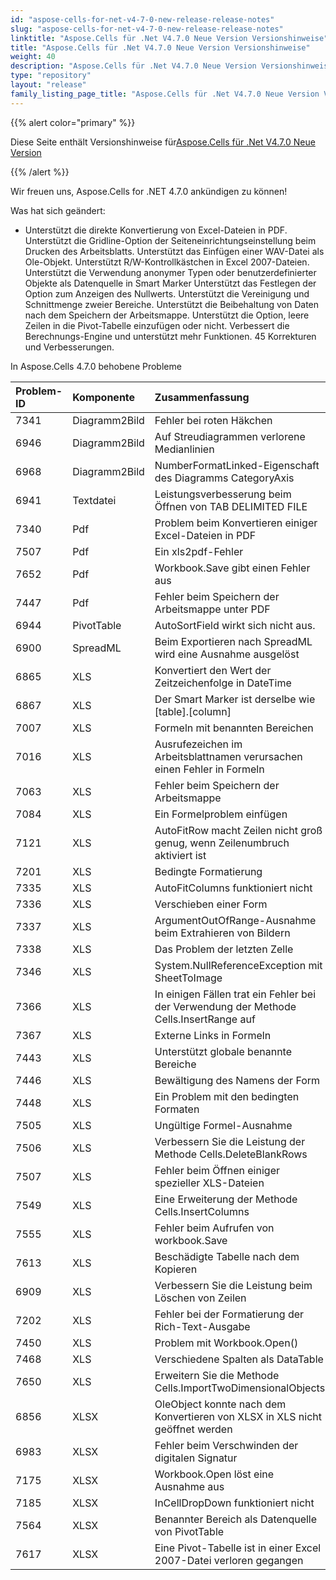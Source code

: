 ```yaml
---
id: "aspose-cells-for-net-v4-7-0-new-release-release-notes"
slug: "aspose-cells-for-net-v4-7-0-new-release-release-notes"
linktitle: "Aspose.Cells für .Net V4.7.0 Neue Version Versionshinweise"
title: "Aspose.Cells für .Net V4.7.0 Neue Version Versionshinweise"
weight: 40
description: "Aspose.Cells für .Net V4.7.0 Neue Version Versionshinweise – the latest updates and fixes."
type: "repository"
layout: "release"
family_listing_page_title: "Aspose.Cells für .Net V4.7.0 Neue Version Versionshinweise"
---
```

{{% alert color="primary" %}}

 Diese Seite enthält Versionshinweise für[Aspose.Cells für .Net V4.7.0 Neue Version](https://releases.aspose.com/cells/net/new-releases/aspose.cells-for-.net-v4.7.0-new-release/)

{{% /alert %}}

Wir freuen uns, Aspose.Cells for .NET 4.7.0 ankündigen zu können!

Was hat sich geändert:

- Unterstützt die direkte Konvertierung von Excel-Dateien in PDF.
 Unterstützt die Gridline-Option der Seiteneinrichtungseinstellung beim Drucken des Arbeitsblatts.
 Unterstützt das Einfügen einer WAV-Datei als Ole-Objekt.
Unterstützt R/W-Kontrollkästchen in Excel 2007-Dateien.
 Unterstützt die Verwendung anonymer Typen oder benutzerdefinierter Objekte als Datenquelle in Smart Marker
 Unterstützt das Festlegen der Option zum Anzeigen des Nullwerts.
 Unterstützt die Vereinigung und Schnittmenge zweier Bereiche.
 Unterstützt die Beibehaltung von Daten nach dem Speichern der Arbeitsmappe.
 Unterstützt die Option, leere Zeilen in die Pivot-Tabelle einzufügen oder nicht.
 Verbessert die Berechnungs-Engine und unterstützt mehr Funktionen.
 45 Korrekturen und Verbesserungen.

In Aspose.Cells 4.7.0 behobene Probleme

|**Problem-ID** |**Komponente** |**Zusammenfassung** |
|:- |:- |:- |
|7341 | Diagramm2Bild| Fehler bei roten Häkchen|
|6946 | Diagramm2Bild| Auf Streudiagrammen verlorene Medianlinien|
|6968 | Diagramm2Bild| NumberFormatLinked-Eigenschaft des Diagramms CategoryAxis|
|6941 | Textdatei| Leistungsverbesserung beim Öffnen von TAB DELIMITED FILE|
|7340 | Pdf| Problem beim Konvertieren einiger Excel-Dateien in PDF|
|7507 | Pdf| Ein xls2pdf-Fehler|
|7652 | Pdf| Workbook.Save gibt einen Fehler aus|
|7447 | Pdf| Fehler beim Speichern der Arbeitsmappe unter PDF|
|6944 | PivotTable| AutoSortField wirkt sich nicht aus.|
|6900 | SpreadML| Beim Exportieren nach SpreadML wird eine Ausnahme ausgelöst|
|6865 |XLS |Konvertiert den Wert der Zeitzeichenfolge in DateTime|
|6867 |XLS |Der Smart Marker ist derselbe wie [table].[column]|
|7007 |XLS | Formeln mit benannten Bereichen|
|7016 |XLS | Ausrufezeichen im Arbeitsblattnamen verursachen einen Fehler in Formeln|
|7063 |XLS | Fehler beim Speichern der Arbeitsmappe|
|7084 |XLS | Ein Formelproblem einfügen|
|7121 |XLS | AutoFitRow macht Zeilen nicht groß genug, wenn Zeilenumbruch aktiviert ist|
|7201 |XLS | Bedingte Formatierung|
|7335 |XLS | AutoFitColumns funktioniert nicht|
|7336 |XLS | Verschieben einer Form|
|7337 |XLS | ArgumentOutOfRange-Ausnahme beim Extrahieren von Bildern|
|7338 |XLS | Das Problem der letzten Zelle|
|7346 |XLS | System.NullReferenceException mit SheetToImage|
|7366 |XLS | In einigen Fällen trat ein Fehler bei der Verwendung der Methode Cells.InsertRange auf|
|7367 |XLS | Externe Links in Formeln|
|7443 |XLS | Unterstützt globale benannte Bereiche|
|7446 |XLS | Bewältigung des Namens der Form|
|7448 |XLS | Ein Problem mit den bedingten Formaten|
|7505 |XLS | Ungültige Formel-Ausnahme|
|7506 |XLS | Verbessern Sie die Leistung der Methode Cells.DeleteBlankRows|
|7507 |XLS | Fehler beim Öffnen einiger spezieller XLS-Dateien|
|7549 |XLS | Eine Erweiterung der Methode Cells.InsertColumns|
|7555 |XLS | Fehler beim Aufrufen von workbook.Save|
|7613 |XLS |Beschädigte Tabelle nach dem Kopieren|
|6909 |XLS | Verbessern Sie die Leistung beim Löschen von Zeilen|
|7202 |XLS | Fehler bei der Formatierung der Rich-Text-Ausgabe|
|7450 |XLS | Problem mit Workbook.Open()|
|7468 |XLS | Verschiedene Spalten als DataTable|
|7650 |XLS | Erweitern Sie die Methode Cells.ImportTwoDimensionalObjects|
|6856 |XLSX | OleObject konnte nach dem Konvertieren von XLSX in XLS nicht geöffnet werden|
|6983 |XLSX | Fehler beim Verschwinden der digitalen Signatur|
|7175 |XLSX | Workbook.Open löst eine Ausnahme aus|
|7185 |XLSX | InCellDropDown funktioniert nicht|
|7564 |XLSX | Benannter Bereich als Datenquelle von PivotTable|
|7617 |XLSX | Eine Pivot-Tabelle ist in einer Excel 2007-Datei verloren gegangen|
